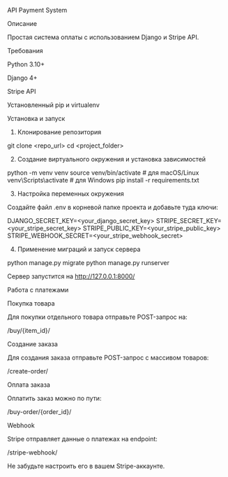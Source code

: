 API Payment System

Описание

Простая система оплаты с использованием Django и Stripe API.

Требования

Python 3.10+

Django 4+

Stripe API

Установленный pip и virtualenv

Установка и запуск

1. Клонирование репозитория

git clone <repo_url>
cd <project_folder>

2. Создание виртуального окружения и установка зависимостей

python -m venv venv
source venv/bin/activate  # для macOS/Linux
venv\Scripts\activate  # для Windows
pip install -r requirements.txt

3. Настройка переменных окружения

Создайте файл .env в корневой папке проекта и добавьте туда ключи:

DJANGO_SECRET_KEY=<your_django_secret_key>
STRIPE_SECRET_KEY=<your_stripe_secret_key>
STRIPE_PUBLIC_KEY=<your_stripe_public_key>
STRIPE_WEBHOOK_SECRET=<your_stripe_webhook_secret>

4. Применение миграций и запуск сервера

python manage.py migrate
python manage.py runserver

Сервер запустится на http://127.0.0.1:8000/

Работа с платежами

Покупка товара

Для покупки отдельного товара отправьте POST-запрос на:

/buy/{item_id}/

Создание заказа

Для создания заказа отправьте POST-запрос с массивом товаров:

/create-order/

Оплата заказа

Оплатить заказ можно по пути:

/buy-order/{order_id}/

Webhook

Stripe отправляет данные о платежах на endpoint:

/stripe-webhook/

Не забудьте настроить его в вашем Stripe-аккаунте.